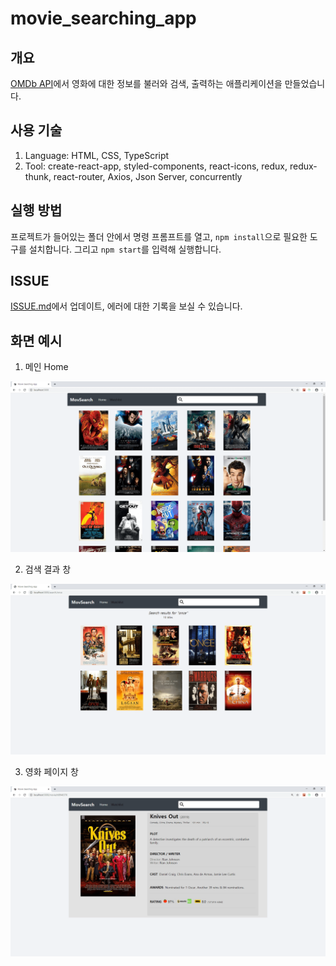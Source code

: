 # movie_searching_app

## 개요

[OMDb API](http://www.omdbapi.com/)에서 영화에 대한 정보를 불러와 검색, 출력하는 애플리케이션을 만들었습니다.

## 사용 기술

1. Language: HTML, CSS, TypeScript
1. Tool: create-react-app, styled-components, react-icons, redux, redux-thunk, react-router, Axios, Json Server, concurrently

## 실행 방법

프로젝트가 들어있는 폴더 안에서 명령 프롬프트를 열고, `npm install`으로 필요한 도구를 설치합니다. 그리고 `npm start`를 입력해 실행합니다.

## ISSUE

[ISSUE.md](https://github.com/chinsanchung/movie_searching_app/blob/master/ISSUE.md)에서 업데이트, 에러에 대한 기록을 보실 수 있습니다.

## 화면 예시

1. 메인 Home

<img src="https://github.com/chinsanchung/movie_searching_app/blob/master/src/assets/site_01.png" width="900" />

2. 검색 결과 창

<img src="https://github.com/chinsanchung/movie_searching_app/blob/master/src/assets/site_03.png" width="900" />

3. 영화 페이지 창

<img src="https://github.com/chinsanchung/movie_searching_app/blob/master/src/assets/site_02.png" width="900" />
